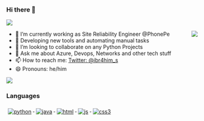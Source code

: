 ### Hi there 👋
![](https://github.com/zeeshanovic/Zeeshanovic/blob/master/SYED.gif)

<img align="right" src="https://github-readme-stats.vercel.app/api?username=syedibrahim&&show_icons=true&title_color=ffffff&icon_color=bb2acf&text_color=daf7dc&bg_color=151515">

- 🔭 I’m currently working as Site Reliability Engineer @PhonePe
- 🌱 Developing new tools and automating manual tasks
- 👯 I’m looking to collaborate on any Python Projects
- 💬 Ask me about Azure, Devops, Networks and other tech stuff
- 📫 How to reach me: [Twitter: @ibr4him_s](https://twitter.com/ibr4him_s)
- 😄 Pronouns: he/him


![](https://komarev.com/ghpvc/?username=syedibrahim&color=blueviolet) <br/>
### Languages 

<p align="left">
  <a href="#">
    <img src="svg/dev/languages/python.svg" alt="python" style="vertical-align:top; margin:6px 4px">
  </a>  
  <a href="#">
    <img src="svg/dev/languages/java.svg" alt="java" style="vertical-align:top; margin:6px 4px">
  </a>  
  <a href="#">
    <img src="svg/dev/languages/html.svg" alt="html" style="vertical-align:top; margin:6px 4px">
  </a>  
  <a href="#">
    <img src="svg/dev/languages/js.svg" alt="js" style="vertical-align:top; margin:6px 4px">
  </a>  
  <a href="#">
    <img src="svg/dev/languages/css3.svg" alt="css3" style="vertical-align:top; margin:6px 4px">
  </a>  

</p>
